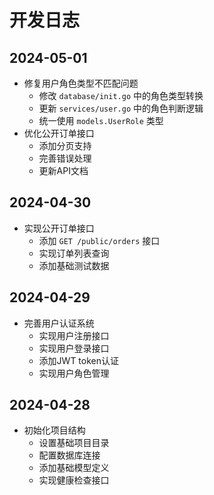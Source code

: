 # 开发日志

## 2024-05-01
- 修复用户角色类型不匹配问题
  - 修改 `database/init.go` 中的角色类型转换
  - 更新 `services/user.go` 中的角色判断逻辑
  - 统一使用 `models.UserRole` 类型
- 优化公开订单接口
  - 添加分页支持
  - 完善错误处理
  - 更新API文档

## 2024-04-30
- 实现公开订单接口
  - 添加 `GET /public/orders` 接口
  - 实现订单列表查询
  - 添加基础测试数据

## 2024-04-29
- 完善用户认证系统
  - 实现用户注册接口
  - 实现用户登录接口
  - 添加JWT token认证
  - 实现用户角色管理

## 2024-04-28
- 初始化项目结构
  - 设置基础项目目录
  - 配置数据库连接
  - 添加基础模型定义
  - 实现健康检查接口 
